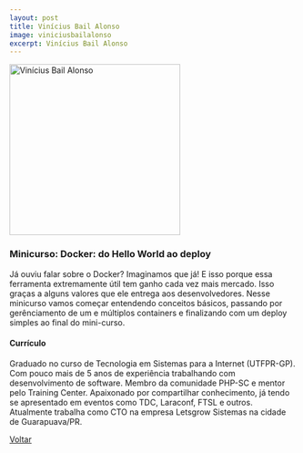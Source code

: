```yaml
---
layout: post
title: Vinícius Bail Alonso
image: viniciusbailalonso
excerpt: Vinícius Bail Alonso
---
```

<p><img src="{{ site.baseurl }}/convidados/{{ page.image }}.jpg" alt="Vinícius Bail Alonso" height="300" width="300"/></p>

### Minicurso: Docker: do Hello World ao deploy

Já ouviu falar sobre o Docker? Imaginamos que já! E isso porque essa ferramenta extremamente útil tem ganho cada vez mais mercado. Isso graças a alguns valores que ele entrega aos desenvolvedores. Nesse minicurso vamos começar entendendo conceitos básicos, passando por gerênciamento de um e múltiplos containers e finalizando com um deploy simples ao final do mini-curso.

#### Currículo

Graduado no curso de Tecnologia em Sistemas para a Internet (UTFPR-GP). Com pouco mais de 5 anos de experiência trabalhando com desenvolvimento de software. Membro da comunidade PHP-SC e mentor pelo Training Center. Apaixonado por compartilhar conhecimento, já tendo se apresentado em eventos como TDC, Laraconf, FTSL e outros. Atualmente trabalha como CTO na empresa Letsgrow Sistemas na cidade de Guarapuava/PR.

<a href="{{ site.baseurl }}/index.html">Voltar</a>
